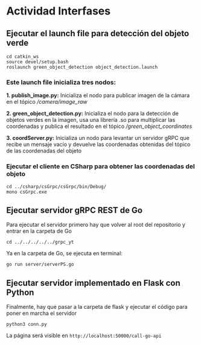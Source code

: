 # Actividad Interfases

## Ejecutar el launch file para detección del objeto verde

```
cd catkin_ws
source devel/setup.bash
roslaunch green_object_detection object_detection.launch
```

### Este launch file inicializa tres nodos:
**1. publish_image.py:** Inicializa el nodo para publicar imagen de la cámara en el tópico */camera/image\_raw*

**2. green\_object_detection.py:** Inicializa el nodo para la detección de objetos verdes en la imagen, usa una librería .so para multiplicar las coordenadas y publica el resultado en el tópico */green\_object\_coordinates*

**3. coordServer.py:** Inicializa un nodo para levantar un servidor gRPC que recibe un mensaje vacío y devuelve las coordenadas obtenidas del tópico de las coordenadas del objeto

### Ejecutar el cliente en CSharp para obtener las coordenadas del objeto

```
cd ../csharp/csGrpc/csGrpc/bin/Debug/
mono csGrpc.exe
```

## Ejecutar servidor gRPC REST de Go
Para ejecutar el servidor primero hay que volver al root del repositorio y entrar en la carpeta de Go
```
cd ../../../../../grpc_yt
```

Ya en la carpeta de Go, se ejecuta en terminal:

```
go run server/serverPS.go
```
## Ejecutar servidor implementado en Flask con Python
Finalmente, hay que pasar a la carpeta de flask y ejecutar el código para poner en marcha el servidor

```
python3 conn.py
```

La página será visible en `http://localhost:50000/call-go-api`